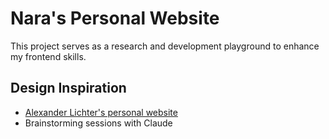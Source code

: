 # Nara's Personal Website

This project serves as a research and development playground to enhance my frontend skills.

## Design Inspiration

- [Alexander Lichter's personal website](https://github.com/manniL/lichter.io)
- Brainstorming sessions with Claude